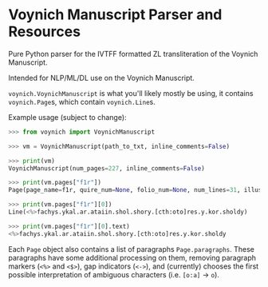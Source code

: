 # Voynich Manuscript Parser and Resources
Pure Python parser for the IVTFF formatted ZL transliteration of the Voynich Manuscript.

Intended for NLP/ML/DL use on the Voynich Manuscript.

`voynich.VoynichManuscript` is what you'll likely mostly be using, it contains `voynich.Page`s, which contain `voynich.Line`s.

Example usage (subject to change):

```Python
>>> from voynich import VoynichManuscript

>>> vm = VoynichManuscript(path_to_txt, inline_comments=False)

>>> print(vm)
VoynichManuscript(num_pages=227, inline_comments=False)

>>> print(vm.pages["f1r"])
Page(page_name=f1r, quire_num=None, folio_num=None, num_lines=31, illust_type=None)

>>> print(vm.pages["f1r"][0])
Line(<%>fachys.ykal.ar.ataiin.shol.shory.[cth:oto]res.y.kor.sholdy)

>>> print(vm.pages["f1r"][0].text)
<%>fachys.ykal.ar.ataiin.shol.shory.[cth:oto]res.y.kor.sholdy
```

Each `Page` object also contains a list of paragraphs `Page.paragraphs`. These paragraphs have some additional processing on them, removing paragraph markers (`<%>` and `<$>`), gap indicators (`<->`), and (currently) chooses the first possible interpretation of ambiguous characters (i.e. `[o:a]` -> `o`).